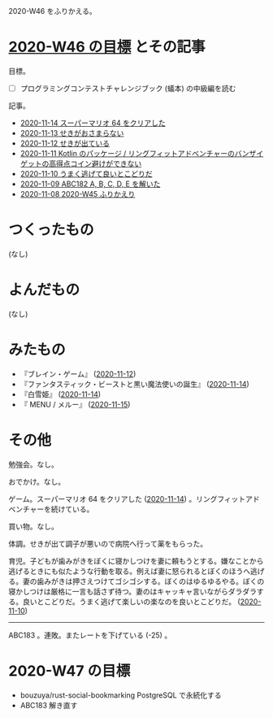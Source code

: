 2020-W46 をふりかえる。

# [2020-W46 の目標][2020-11-08] とその記事

目標。

- [ ] プログラミングコンテストチャレンジブック (蟻本) の中級編を読む

記事。

- [2020-11-14 スーパーマリオ 64 をクリアした][2020-11-14]
- [2020-11-13 せきがおさまらない][2020-11-13]
- [2020-11-12 せきが出ている][2020-11-12]
- [2020-11-11 Kotlin のパッケージ / リングフィットアドベンチャーのバンザイゲットの高得点コイン避けができない][2020-11-11]
- [2020-11-10 うまく逃げて良いとこどりだ][2020-11-10]
- [2020-11-09 ABC182 A, B, C, D, E を解いた][2020-11-09]
- [2020-11-08 2020-W45 ふりかえり][2020-11-08]

# つくったもの

(なし)

# よんだもの

(なし)

# みたもの

- 『ブレイン・ゲーム』 ([2020-11-12][])
- 『ファンタスティック・ビーストと黒い魔法使いの誕生』 ([2020-11-14][])
- 『白雪姫』 ([2020-11-14][])
- 『 MENU / メルー』 ([2020-11-15][])

# その他

勉強会。なし。

おでかけ。なし。

ゲーム。スーパーマリオ 64 をクリアした ([2020-11-14][]) 。リングフィットアドベンチャーを続けている。

買い物。なし。

体調。せきが出て調子が悪いので病院へ行って薬をもらった。

育児。子どもが歯みがきをぼくに寝かしつけを妻に頼もうとする。嫌なことから逃げるときにも似たような行動を取る。例えば妻に怒られるとぼくのほうへ逃げる。妻の歯みがきは押さえつけてゴシゴシする。ぼくのはゆるゆるやる。ぼくの寝かしつけは厳格に一言も話さず待つ。妻のはキャッキャ言いながらダラダラする。良いとこどりだ。うまく逃げて楽しいの楽なのを良いとこどりだ。 ([2020-11-10][])

---

ABC183 。連敗。またレートを下げている (-25) 。

# 2020-W47 の目標

- bouzuya/rust-social-bookmarking PostgreSQL で永続化する
- ABC183 解き直す

[2020-11-08]: https://blog.bouzuya.net/2020/11/08/
[2020-11-09]: https://blog.bouzuya.net/2020/11/09/
[2020-11-10]: https://blog.bouzuya.net/2020/11/10/
[2020-11-11]: https://blog.bouzuya.net/2020/11/11/
[2020-11-12]: https://blog.bouzuya.net/2020/11/12/
[2020-11-13]: https://blog.bouzuya.net/2020/11/13/
[2020-11-14]: https://blog.bouzuya.net/2020/11/14/
[2020-11-15]: https://blog.bouzuya.net/2020/11/15/
